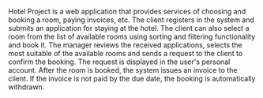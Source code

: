 Hotel Project is a web application that provides services of choosing and booking a room, paying invoices, etc.
The client registers in the system and submits an application for staying at the hotel.
The client can also select a room from the list of available rooms using sorting and filtering functionality and book it.
The manager reviews the received applications, selects the most suitable of the available rooms and sends a request to the client to confirm the booking.
The request is displayed in the user's personal account. After the room is booked, the system issues an invoice to the client.
If the invoice is not paid by the due date, the booking is automatically withdrawn.